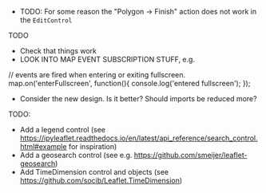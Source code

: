 * TODO: For some reason the "Polygon -> Finish" action does not work in the `EditControl`

TODO

* Check that things work
* LOOK INTO MAP EVENT SUBSCRIPTION STUFF, e.g. 

// events are fired when entering or exiting fullscreen.
map.on('enterFullscreen', function(){
  console.log('entered fullscreen');
});

* Consider the new design. Is it better? Should imports be reduced more?

TODO:

* Add a legend control (see https://ipyleaflet.readthedocs.io/en/latest/api_reference/search_control.html#example for inspiration)
* Add a geosearch control (see e.g. https://github.com/smeijer/leaflet-geosearch)
* Add TimeDimension control and objects (see https://github.com/socib/Leaflet.TimeDimension)
